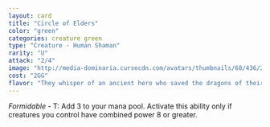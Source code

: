```yaml
---
layout: card
title: "Circle of Elders"
color: "green"
categories: creature green
type: "Creature - Human Shaman"
rarity: "U"
attack: "2/4"
image: "http://media-dominaria.cursecdn.com/avatars/thumbnails/68/436/200/283/635618509778468374.png"
cost: "2GG"
flavor: "They whisper of an ancient hero who saved the dragons of their world."
---
```


<em>Formidable</em> - <span class="tip mana-icon mana-t" title="Tap">T</span>: Add <span class="tip mana-icon mana-colorless-03" title="3 Colorless Mana">3</span> to your mana pool. Activate this ability only if creatures you control have combined power 8 or greater.
